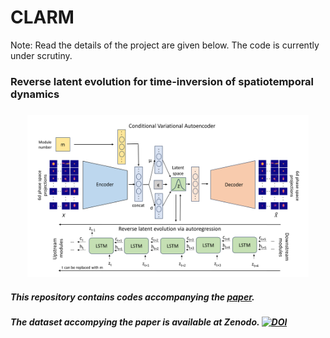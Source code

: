 # CLARM 
Note: Read the details of the project are given below. The code is currently under scrutiny.
### Reverse latent evolution for time-inversion of spatiotemporal dynamics
##### 

<p align="center">
  <img src="images/model.PNG" width="450" height="260" />
</p>

##### This repository contains codes accompanying the [paper](https://arxiv.org/abs/). 

##### The dataset accompying the paper is available at Zenodo.  <a href="https://doi.org/10.5281/zenodo.10819001"><img src="https://zenodo.org/badge/DOI/10.5281/zenodo.10819001.svg" alt="DOI"></a>
